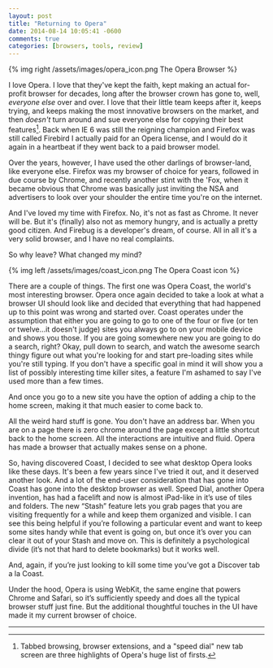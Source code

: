 ```yaml
---
layout: post
title: "Returning to Opera"
date: 2014-08-14 10:05:41 -0600
comments: true
categories: [browsers, tools, review]
---
```


{% img right /assets/images/opera_icon.png The Opera Browser %}

I love Opera. I love that they've kept the faith, kept making an actual for-profit browser for decades, long after the browser crown has gone to, well,  *everyone else* over and over. I love that their little team keeps after it, keeps trying, and keeps making the most innovative browsers on the market, and then *doesn't* turn around and sue everyone else for copying their best features[^bestFeatures]. Back when IE 6 was still the reigning champion and Firefox was still called Firebird I actually paid for an Opera license, and I would do it again in a heartbeat if they went back to a paid browser model. 

[^bestFeatures]: Tabbed browsing, browser extensions, and a "speed dial" new tab screen are three highlights of Opera's huge list of firsts. 

Over the years, however, I have used the other darlings of browser-land, like everyone else. Firefox was my browser of choice for years, followed in due course by Chrome, and recently another stint with the 'Fox, when it became obvious that Chrome was basically just inviting the NSA and advertisers to look over your shoulder the entire time you're on the internet. 

And I've loved my time with Firefox. No, it's not as fast as Chrome. It never will be. But it's (finally) also not as memory hungry, and is actually a pretty good citizen. And Firebug is a developer's dream, of course. All in all it's a very solid browser, and I have no real complaints. 

So why leave? What changed my mind? 

{% img left /assets/images/coast_icon.png The Opera Coast icon %}

There are a couple of things. The first one was Opera Coast, the world's most interesting browser. Opera once again decided to take a look at what a browser UI should look like and decided that everything that had happened up to this point was wrong and started over. Coast operates under the assumption that either you are going to go to one of the four or five (or ten or twelve...it doesn't judge) sites you always go to on your mobile device and shows you those. If you are going somewhere new you are going to do a search, right? Okay, pull down to search, and watch the awesome search thingy figure out what you're looking for and start pre-loading sites while you're still typing. If you don't have a specific goal in mind it will show you a list of possibly interesting time killer sites, a feature I'm ashamed to say I've used more than a few times. 

And once you go to a new site you have the option of adding a chip to the home screen, making it that much easier to come back to. 

All the weird hard stuff is gone. You don't have an address bar. When you are on a page there is zero chrome around the page except a little shortcut back to the home screen. All the interactions are intuitive and fluid. Opera has made a browser that actually makes sense on a phone. 

So, having discovered Coast, I decided to see what desktop Opera looks like these days. It's been a few years since I've tried it out, and it deserved another look. And a lot of the end-user consideration that has gone into Coast has gone into the desktop browser as well. Speed Dial, another Opera invention, has had a facelift and now is almost iPad-like in it’s use of tiles and folders. The new “Stash” feature lets you grab pages that you are visiting frequently for a while and keep them organized and visible. I can see this being helpful if you’re following a particular event and want to keep some sites handy while that event is going on, but once it’s over you can clear it out of your Stash and move on. This is definitely a psychological divide (it’s not that hard to delete bookmarks) but it works well. 

 And, again, if you’re just looking to kill some time you’ve got a Discover tab a la Coast. 

Under the hood, Opera is using WebKit, the same engine that powers Chrome and Safari, so it’s sufficiently speedy and does all the typical browser stuff just fine. But the additional thoughtful touches in the UI have made it my current browser of choice. 

* * *
